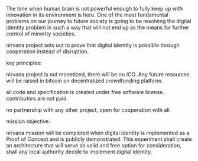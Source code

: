 The time when human brain is not powerful enough to fully keep up with innovation in its environment is here. One of the most fundamental 
problems on our journey to future society is going to be resolving the digital identity problem in such a way that will not
end up as the means for further control of minority societies.

nirvana project sets out to prove that digital identity is possible through cooperation instead of disruption.

key principles:

nirvana project is not monetized, there will be no ICO. Any future resources will be raised in bitcoin 
on decentralized crowdfunding platform.

all code and specification is created under free software license. contributors are not paid.

no partnership with any other project, open for cooperation with all.

mission objective:

nirvana mission will be completed when digital identity is implemented as a Proof of Concept and is publicly demonstrated.
This experiment shall create an architecture that will serve as valid and free option for consideration, shall any local authority decide to implement digital identity. 


